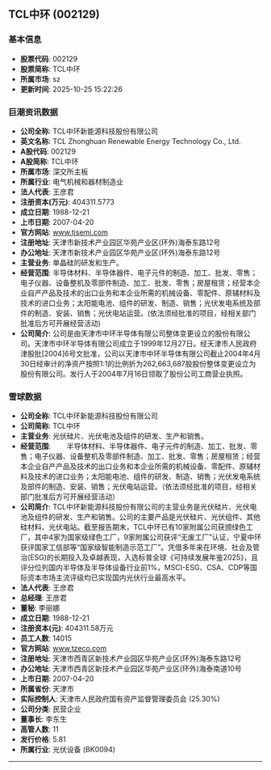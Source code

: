 ## TCL中环 (002129)

### 基本信息

- **股票代码**: 002129
- **股票简称**: TCL中环
- **所属市场**: sz
- **更新时间**: 2025-10-25 15:22:26

### 巨潮资讯数据

- **公司全称**: TCL中环新能源科技股份有限公司
- **英文名称**: TCL Zhonghuan Renewable Energy Technology Co., Ltd.
- **A股代码**: 002129
- **A股简称**: TCL中环
- **所属市场**: 深交所主板
- **所属行业**: 电气机械和器材制造业
- **法人代表**: 王彦君
- **注册资本(万元)**: 404311.5773
- **成立日期**: 1988-12-21
- **上市日期**: 2007-04-20
- **官方网站**: www.tjsemi.com
- **注册地址**: 天津市新技术产业园区华苑产业区(环外)海泰东路12号
- **办公地址**: 天津市新技术产业园区华苑产业区(环外)海泰东路12号
- **主营业务**: 单晶硅的研发和生产。
- **经营范围**: 半导体材料、半导体器件、电子元件的制造、加工、批发、零售；电子仪器、设备整机及零部件制造、加工、批发、零售；房屋租赁；经营本企业自产产品及技术的出口业务和本企业所需的机械设备、零配件、原辅材料及技术的进口业务；太阳能电池、组件的研发、制造、销售；光伏发电系统及部件的制造、安装、销售；光伏电站运营。(依法须经批准的项目，经相关部门批准后方可开展经营活动)
- **公司简介**: 公司是由天津市中环半导体有限公司整体变更设立的股份有限公司。天津市中环半导体有限公司成立于1999年12月27日。经天津市人民政府津股批[2004]6号文批准，公司以天津市中环半导体有限公司截止2004年4月30日经审计的净资产按照1:1的比例折为262,663,687股股份整体变更设立为股份有限公司。发行人于2004年7月16日领取了股份公司工商营业执照。

### 雪球数据

- **公司全称**: TCL中环新能源科技股份有限公司
- **公司简称**: TCL中环
- **主营业务**: 光伏硅片、光伏电池及组件的研发、生产和销售。
- **经营范围**: 　　半导体材料、半导体器件、电子元件的制造、加工、批发、零售；电子仪器、设备整机及零部件制造、加工、批发、零售；房屋租赁；经营本企业自产产品及技术的出口业务和本企业所需的机械设备、零配件、原辅材料及技术的进口业务；太阳能电池、组件的研发、制造、销售；光伏发电系统及部件的制造、安装、销售；光伏电站运营。（依法须经批准的项目，经相关部门批准后方可开展经营活动）
- **公司简介**: TCL中环新能源科技股份有限公司的主营业务是光伏硅片、光伏电池及组件的研发、生产和销售。公司的主要产品是光伏硅片、光伏组件、其他硅材料、光伏电站。截至报告期末，TCL中环已有10家附属公司获颁绿色工厂，其中4家为国家级绿色工厂，9家附属公司获评“无废工厂”认证，宁夏中环获评国家工信部等“国家级智能制造示范工厂”。凭借多年来在环境、社会及管治(ESG)的长期投入及卓越表现，入选标普全球《可持续发展年鉴2025》，且评分位列国内半导体及半导体设备行业前1%，MSCI-ESG、CSA、CDP等国际资本市场主流评级均已实现国内光伏行业最高水平。
- **法人代表**: 王彦君
- **总经理**: 王彦君
- **董秘**: 李丽娜
- **成立日期**: 1988-12-21
- **注册资本(元)**: 404311.58万元
- **员工人数**: 14015
- **官方网站**: www.tzeco.com
- **注册地址**: 天津市西青区新技术产业园区华苑产业区(环外)海泰东路12号
- **办公地址**: 天津市西青区新技术产业园区华苑产业区(环外)海泰南道10号
- **上市日期**: 2007-04-20
- **所属省份**: 天津市
- **实际控制人**: 天津市人民政府国有资产监督管理委员会 (25.30%)
- **公司分类**: 民营企业
- **董事长**: 李东生
- **高管人数**: 11
- **发行价格**: 5.81
- **所属行业**: 光伏设备 (BK0094)

---
